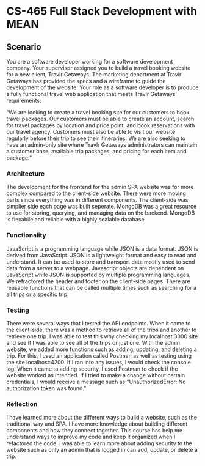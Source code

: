 # CS-465 Full Stack Development with MEAN
## **Scenario**
You are a software developer working for a software development company. Your supervisor assigned you to build a travel booking website for a new client, Travlr Getaways. The marketing department at Travlr Getaways has provided the specs and a wireframe to guide the development of the website. Your role as a software developer is to produce a fully functional travel web application that meets Travlr Getaways’ requirements:

“We are looking to create a travel booking site for our customers to book travel packages. Our customers must be able to create an account, search for travel packages by location and price point, and book reservations with our travel agency. Customers must also be able to visit our website regularly before their trip to see their itineraries. We are also seeking to have an admin-only site where Travlr Getaways administrators can maintain a customer base, available trip packages, and pricing for each item and package.”

### Architecture
The development for the frontend for the admin SPA website was for more complex compared to the client-side website. There were more moving parts since everything was in different components. The client-side was simplier side each page was built seperate. MongoDB was a great resource to use for storing, querying, and managing data on the backend. MongoDB is flexabile and reliable with a highly scalable database.

### Functionality
JavaScript is a programming language while JSON is a data format. JSON is derived from JavaScript. JSON is a lightweight format and easy to read and understand. It can be used to store and transport data mostly used to send data from a server to a webpage. Javascript objects are dependent on JavaScript while JSON is supported by multiple programming languages. We refractored the header and footer on the client-side pages. There are reusable functions that can be called multiple times such as searching for a all trips or a specific trip.

### Testing
There were several ways that I tested the API endpoints. When it came to the client-side, there was a method to retrieve all of the trips and another to retrieve one trip. I was able to test this why checking my localhost:3000 site and see if I was able to see all of the trips or just one. With the admin website, we added more functions such as adding, updating, and deleting a trip. For this, I used an application called Postman as well as testing using the site localhost:4200. If I ran into any issues, I would check the console log. When it came to adding security, I used Postman to check if the website worked as intended. If I tried to make a change without certain credentials, I would receive a message such as "UnauthorizedError: No authorization token was found."

### Reflection
I have learned more about the different ways to build a website, such as the traditional way and SPA. I have more knowledge about building different components and how they connect together. This course has help me understand ways to improve my code and keep it organized when I refactored the code. I was able to learn more about adding security to the website such as only an admin that is logged in can add, update, or delete a trip.
